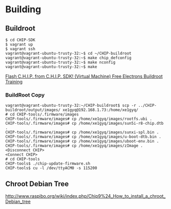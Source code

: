 Building
==

## Buildroot

    
    $ cd CHIP-SDK
    $ vagrant up
    $ vagrant ssh
    vagrant@vagrant-ubuntu-trusty-32:~$ cd ~/CHIP-buildroot
    vagrant@vagrant-ubuntu-trusty-32:~$ make chip_defconfig
    vagrant@vagrant-ubuntu-trusty-32:~$ make nconfig
    vagrant@vagrant-ubuntu-trusty-32:~$ make


[Flash C.H.I.P. from C.H.I.P. SDK! (Virtual Machine) ](https://nextthingco.zendesk.com/hc/en-us/articles/210864097-Flash-C-H-I-P-from-C-H-I-P-SDK-Virtual-Machine-)
[Free Electrons Buildroot Training ](http://free-electrons.com/doc/training/buildroot/buildroot-slides.pdf)

### BuildRoot Copy

    vagrant@vagrant-ubuntu-trusty-32:~/CHIP-buildroot$ scp -r ../CHIP-buildroot/output/images/ xe1gyq@192.168.1.73:/home/xe1gyq/
    # cd CHIP-tools/.firmware/images
    CHIP-tools/.firmware/images# cp /home/xe1gyq/images/rootfs.ubi .
    CHIP-tools/.firmware/images# cp /home/xe1gyq/images/sun5i-r8-chip.dtb .
    CHIP-tools/.firmware/images# cp /home/xe1gyq/images/sunxi-spl.bin .
    CHIP-tools/.firmware/images# cp /home/xe1gyq/images/u-boot-dtb.bin .
    CHIP-tools/.firmware/images# cp /home/xe1gyq/images/uboot-env.bin .
    CHIP-tools/.firmware/images# cp /home/xe1gyq/images/zImage .
    <Disconnect CHIP>
    <Connect CHIP>
    # cd CHIP-tools
    CHIP-tools$ ./chip-update-firmware.sh
    CHIP-tools$ cu -l /dev/ttyACM0 -s 115200


## Chroot Debian Tree

http://www.raspibo.org/wiki/index.php/Chip9%24_How_to_install_a_chroot_Debian_tree
